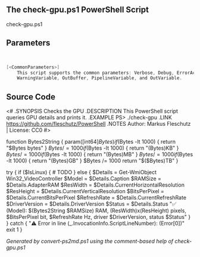 ## The check-gpu.ps1 PowerShell Script

check-gpu.ps1 


## Parameters
```powershell


[<CommonParameters>]
    This script supports the common parameters: Verbose, Debug, ErrorAction, ErrorVariable, WarningAction, 
    WarningVariable, OutBuffer, PipelineVariable, and OutVariable.
```

## Source Code
<#
.SYNOPSIS
        Checks the GPU 
.DESCRIPTION
        This PowerShell script queries GPU details and prints it.
.EXAMPLE
        PS> ./check-gpu
.LINK
        https://github.com/fleschutz/PowerShell
.NOTES
        Author: Markus Fleschutz | License: CC0
#>

function Bytes2String { param([int64]$Bytes)
        if ($Bytes -lt 1000) { return "$Bytes bytes" }
        $Bytes /= 1000
        if ($Bytes -lt 1000) { return "$($Bytes)KB" }
        $Bytes /= 1000
        if ($Bytes -lt 1000) { return "$($Bytes)MB" }
        $Bytes /= 1000
        if ($Bytes -lt 1000) { return "$($Bytes)GB" }
        $Bytes /= 1000
        return "$($Bytes)TB"
}

try {
	if ($IsLinux) {
		# TODO
	} else {
		$Details = Get-WmiObject Win32_VideoController
		$Model = $Details.Caption
		$RAMSize = $Details.AdapterRAM
		$ResWidth = $Details.CurrentHorizontalResolution
		$ResHeight = $Details.CurrentVerticalResolution
		$BitsPerPixel = $Details.CurrentBitsPerPixel
		$RefreshRate = $Details.CurrentRefreshRate
		$DriverVersion = $Details.DriverVersion
		$Status = $Details.Status
		 "✅ $($Model): $(Bytes2String $RAMSize) RAM, $($ResWidth)x$($ResHeight) pixels, $BitsPerPixel bit, $RefreshRate Hz, driver $DriverVersion, status $Status"
	}
} catch {
        "⚠️ Error in line $($_.InvocationInfo.ScriptLineNumber): $($Error[0])"
        exit 1
}

*Generated by convert-ps2md.ps1 using the comment-based help of check-gpu.ps1*
